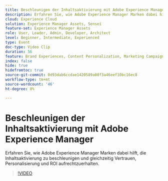 ```yaml
---
title: Beschleunigen der Inhaltsaktivierung mit Adobe Experience Manager
description: Erfahren Sie, wie Adobe Experience Manager Marken dabei hilft, die Inhaltsaktivierung zu beschleunigen und gleichzeitig Vertrauen, Personalisierung und ROI aufrechtzuerhalten.
cloud: Experience Cloud
solution: Experience Manager Assets, Sensei
feature-set: Experience Manager Assets
role: User, Leader, Admin, Developer, Architect
level: Beginner, Intermediate, Experienced
type: Event
doc-type: Video Clip
duration: 56
feature: Brand Experiences, Content Personalization, Marketing Campaigns, Multichannel Delivery
index: false
hide: true
hidefromtoc: true
source-git-commit: 0d93dab6ccdae1420589a00f3a46eef10bc16ec8
workflow-type: tm+mt
source-wordcount: '46'
ht-degree: 0%

---
```



# Beschleunigen der Inhaltsaktivierung mit Adobe Experience Manager

Erfahren Sie, wie Adobe Experience Manager Marken dabei hilft, die Inhaltsaktivierung zu beschleunigen und gleichzeitig Vertrauen, Personalisierung und ROI aufrechtzuerhalten.

>[!VIDEO](https://video.tv.adobe.com/v/3459239/?learn=on&enablevpops)
